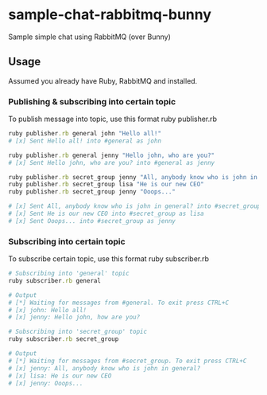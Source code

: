# sample-chat-rabbitmq-bunny
Sample simple chat using RabbitMQ (over Bunny)

## Usage
Assumed you already have Ruby, RabbitMQ and installed.

### Publishing & subscribing into certain topic
To publish message into topic, use this format ruby publisher.rb <topic> <nickname> <message>

```ruby
ruby publisher.rb general john "Hello all!"
# [x] Sent Hello all! into #general as john

ruby publisher.rb general jenny "Hello john, who are you?"
# [x] Sent Hello john, who are you? into #general as jenny

ruby publisher.rb secret_group jenny "All, anybody know who is john in general?"
ruby publisher.rb secret_group lisa "He is our new CEO"
ruby publisher.rb secret_group jenny "Ooops..."

# [x] Sent All, anybody know who is john in general? into #secret_group as jenny
# [x] Sent He is our new CEO into #secret_group as lisa
# [x] Sent Ooops... into #secret_group as jenny

```

### Subscribing into certain topic
To subscribe certain topic, use this format ruby subscriber.rb <topic>

```ruby
# Subscribing into 'general' topic
ruby subscriber.rb general

# Output
# [*] Waiting for messages from #general. To exit press CTRL+C
# [x] john: Hello all!
# [x] jenny: Hello john, how are you?

# Subscribing into 'secret_group' topic
ruby subscriber.rb secret_group

# Output
# [*] Waiting for messages from #secret_group. To exit press CTRL+C
# [x] jenny: All, anybody know who is john in general?
# [x] lisa: He is our new CEO
# [x] jenny: Ooops...

```
